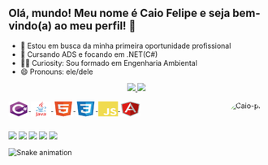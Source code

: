 ## Olá, mundo! Meu nome é Caio Felipe e seja bem-vindo(a) ao meu perfil!  👋

- 🔭 Estou em busca da minha primeira oportunidade profissional
- 🌱 Cursando ADS e focando em .NET(C#)
- 🧑‍🎓 Curiosity: Sou formado em Engenharia Ambiental
- 😄 Pronouns: ele/dele

<div align="center">
  <a href="https://github.com/caiofelipebss">
  <img height="180em" src="https://github-readme-stats.vercel.app/api?username=caiofelipebss&show_icons=true&theme=dark&include_all_commits=true&count_private=true"/>
  <img height="180em" src="https://github-readme-stats.vercel.app/api/top-langs/?username=caiofelipebss&layout=compact&langs_count=7&theme=dark"/>
</div>

<div style="display: inline_block"><br>
  <img align="center" alt="Caio-Csharp" height="30" width="40" src="https://raw.githubusercontent.com/devicons/devicon/master/icons/csharp/csharp-original.svg">
  <img align="center" alt="Caio-Java" height="30" width="40" src="https://raw.githubusercontent.com/devicons/devicon/2ae2a900d2f041da66e950e4d48052658d850630/icons/java/java-original-wordmark.svg">  
  <img align="center" alt="Caio-HTML" height="30" width="40" src="https://raw.githubusercontent.com/devicons/devicon/master/icons/html5/html5-original.svg">
  <img align="center" alt="Caio-CSS" height="30" width="40" src="https://raw.githubusercontent.com/devicons/devicon/master/icons/css3/css3-original.svg">
  <img align="center" alt="Caio-Js" height="30" width="40" src="https://raw.githubusercontent.com/devicons/devicon/master/icons/javascript/javascript-plain.svg">
  <img align="center" alt="Caio-Angular" height="30" width="40" src="https://raw.githubusercontent.com/devicons/devicon/2ae2a900d2f041da66e950e4d48052658d850630/icons/angularjs/angularjs-original.svg">
  <img align="right" alt="Caio-pic" height="170" style="border-radius:50px;" src="https://cdn.discordapp.com/attachments/666831532446449709/942956179208945664/Yellow_and_Purple_Modern_Gamer_MMO_Role_Playing_Animated_Logo_2.gif">
</div>

##

<div> 
  <a href="https://instagram.com/caiofelipebss" target="_blank"><img src="https://img.shields.io/badge/-Instagram-%23E4405F?style=for-the-badge&logo=instagram&logoColor=white" target="_blank"></a> 	
  <a href = "mailto:caiofelipebss@hotmail.com"><img src="https://img.shields.io/badge/Microsoft_Outlook-0078D4?style=for-the-badge&logo=microsoft-outlook&logoColor=white" target="_blank"></a>
  <a href="https://www.linkedin.com/in/caiofelipebss" target="_blank"><img src="https://img.shields.io/badge/-LinkedIn-%230077B5?style=for-the-badge&logo=linkedin&logoColor=white" target="_blank"></a> 
  <a href = "https://wa.me/5581997069809"><img src="https://img.shields.io/badge/WhatsApp-25D366?style=for-the-badge&logo=whatsapp&logoColor=white" target="_blank"></a>
  <a href="https://www.twitch.tv/caio_konce" target="_blank"><img src="https://img.shields.io/badge/Twitch-9146FF?style=for-the-badge&logo=twitch&logoColor=white" target="_blank"></a>
 
   ![Snake animation](https://github.com/caiofelipebss/caiofelipebss/blob/output/github-contribution-grid-snake.svg)
 
</div>
